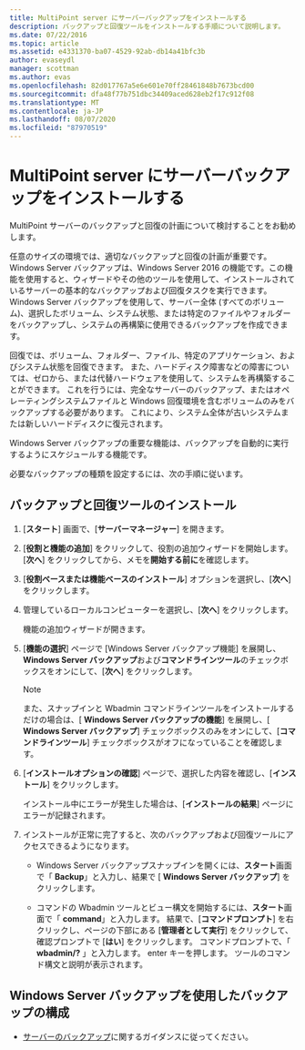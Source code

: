 ```yaml
---
title: MultiPoint server にサーバーバックアップをインストールする
description: バックアップと回復ツールをインストールする手順について説明します。
ms.date: 07/22/2016
ms.topic: article
ms.assetid: e4331370-ba07-4529-92ab-db14a41bfc3b
author: evaseydl
manager: scottman
ms.author: evas
ms.openlocfilehash: 82d017767a5e6e601e70ff28461848b7673bcd00
ms.sourcegitcommit: dfa48f77b751dbc34409aced628eb2f17c912f08
ms.translationtype: MT
ms.contentlocale: ja-JP
ms.lasthandoff: 08/07/2020
ms.locfileid: "87970519"
---
```

# <a name="install-server-backup-on-your-multipoint-server"></a>MultiPoint server にサーバーバックアップをインストールする
MultiPoint サーバーのバックアップと回復の計画について検討することをお勧めします。

任意のサイズの環境では、適切なバックアップと回復の計画が重要です。 Windows Server バックアップは、Windows Server 2016 の機能です。この機能を使用すると、ウィザードやその他のツールを使用して、インストールされているサーバーの基本的なバックアップおよび回復タスクを実行できます。 Windows Server バックアップを使用して、サーバー全体 (すべてのボリューム)、選択したボリューム、システム状態、または特定のファイルやフォルダーをバックアップし、システムの再構築に使用できるバックアップを作成できます。

回復では、ボリューム、フォルダー、ファイル、特定のアプリケーション、およびシステム状態を回復できます。 また、ハードディスク障害などの障害については、ゼロから、または代替ハードウェアを使用して、システムを再構築することができます。 これを行うには、完全なサーバーのバックアップ、またはオペレーティングシステムファイルと Windows 回復環境を含むボリュームのみをバックアップする必要があります。 これにより、システム全体が古いシステムまたは新しいハードディスクに復元されます。

Windows Server バックアップの重要な機能は、バックアップを自動的に実行するようにスケジュールする機能です。

必要なバックアップの種類を設定するには、次の手順に従います。

## <a name="install-backup-and-recovery-tools"></a>バックアップと回復ツールのインストール

1.  [**スタート**] 画面で、[**サーバーマネージャー**] を開きます。

2.  [**役割と機能の追加**] をクリックして、役割の追加ウィザードを開始します。 [**次へ**] をクリックしてから、メモを**開始する前に**を確認します。

3.  [**役割ベースまたは機能ベースのインストール**] オプションを選択し、[**次へ**] をクリックします。

4.  管理しているローカルコンピューターを選択し、[**次へ**] をクリックします。

    機能の追加ウィザードが開きます。

5.  [**機能の選択**] ページで [Windows Server バックアップ機能] を展開し、 **Windows Server バックアップ**および**コマンドラインツール**のチェックボックスをオンにして、[**次へ**] をクリックします。

    > [!NOTE]
    > また、スナップインと Wbadmin コマンドラインツールをインストールするだけの場合は、[ **Windows Server バックアップの機能**] を展開し、[ **Windows Server バックアップ**] チェックボックスのみをオンにして、[**コマンドラインツール**] チェックボックスがオフになっていることを確認します。

6.  [**インストールオプションの確認**] ページで、選択した内容を確認し、[**インストール**] をクリックします。

    インストール中にエラーが発生した場合は、[**インストールの結果**] ページにエラーが記録されます。

7.  インストールが正常に完了すると、次のバックアップおよび回復ツールにアクセスできるようになります。

    -   Windows Server バックアップスナップインを開くには、**スタート**画面で「 **Backup**」と入力し、結果で [ **Windows Server バックアップ**] をクリックします。

    -   コマンドの Wbadmin ツールとビュー構文を開始するには、**スタート**画面で「 **command**」と入力します。 結果で、[**コマンドプロンプト**] を右クリックし、ページの下部にある [**管理者として実行**] をクリックして、確認プロンプトで [**はい**] をクリックします。 コマンドプロンプトで、「 **wbadmin/?** 」と入力します。 enter キーを押します。 ツールのコマンド構文と説明が表示されます。

## <a name="configure-backups-using-windows-server-backup"></a>Windows Server バックアップを使用したバックアップの構成

-   [サーバーのバックアップ](/previous-versions/windows/it-pro/windows-server-2008-R2-and-2008/cc753528(v=ws.11))に関するガイダンスに従ってください。
